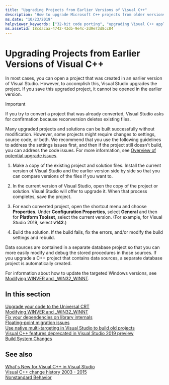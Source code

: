 ```yaml
---
title: "Upgrading Projects from Earlier Versions of Visual C++"
description: "How to upgrade Microsoft C++ projects from older versions of Visual Studio."
ms.date: "10/23/2019"
helpviewer_keywords: ["32-bit code porting", "upgrading Visual C++ applications, 32-bit code"]
ms.assetid: 18cdacaa-4742-43db-9e4c-2d9e73d8cc84
---
```

# Upgrading Projects from Earlier Versions of Visual C++

In most cases, you can open a project that was created in an earlier version of Visual Studio. However, to accomplish this, Visual Studio upgrades the project. If you save this upgraded project, it cannot be opened in the earlier version.

> [!IMPORTANT]
> If you try to convert a project that was already converted, Visual Studio asks for confirmation because reconversion deletes existing files.

Many upgraded projects and solutions can be built successfully without modification. However, some projects might require changes to settings, source code, or both. We recommend that you use the following guidelines to address the settings issues first, and then if the project still doesn't build, you can address the code issues. For more information, see [Overview of potential upgrade issues](../porting/overview-of-potential-upgrade-issues-visual-cpp.md).

1. Make a copy of the existing project and solution files. Install the current version of Visual Studio and the earlier version side by side so that you can compare versions of the files if you want to.

2. In the current version of Visual Studio, open the copy of the project or solution. Visual Studio will offer to upgrade it. When that process completes, save the project.

3. For each converted project, open the shortcut menu and choose **Properties**. Under **Configuration Properties**, select **General** and then for **Platform Toolset**, select the current version. (For example, for Visual Studio 2019, select **v142**.)

4. Build the solution. If the build fails, fix the errors, and/or modify the build settings and rebuild.

Data sources are contained in a separate database project so that you can more easily modify and debug the stored procedures in those sources. If you upgrade a C++ project that contains data sources, a separate database project is automatically created.

For information about how to update the targeted Windows versions, see [Modifying WINVER and _WIN32_WINNT](../porting/modifying-winver-and-win32-winnt.md).

## In this section

[Upgrade your code to the Universal CRT](upgrade-your-code-to-the-universal-crt.md)<br/>
[Modifying WINVER and _WIN32_WINNT](modifying-winver-and-win32-winnt.md)<br/>
[Fix your dependencies on library internals](fix-your-dependencies-on-library-internals.md)<br/>
[Floating-point migration issues](floating-point-migration-issues.md)<br/>
[Use native multi-targeting in Visual Studio to build old projects](use-native-multi-targeting.md)<br/>
[Visual C++ features deprecated in Visual Studio 2019 preview](features-deprecated-in-visual-studio.md)<br/>
[Build System Changes](build-system-changes.md)

## See also

[What's New for Visual C++ in Visual Studio](../overview/what-s-new-for-visual-cpp-in-visual-studio.md)<br/>
[Visual C++ change history 2003 - 2015](../porting/visual-cpp-change-history-2003-2015.md)<br/>
[Nonstandard Behavior](../cpp/nonstandard-behavior.md)
